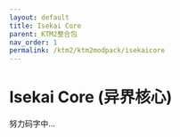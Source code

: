 ```yaml
---
layout: default
title: Isekai Core
parent: KTM2整合包
nav_order: 1
permalink: /ktm2/ktm2modpack/isekaicore
---
```


# Isekai Core (异界核心)

努力码字中…